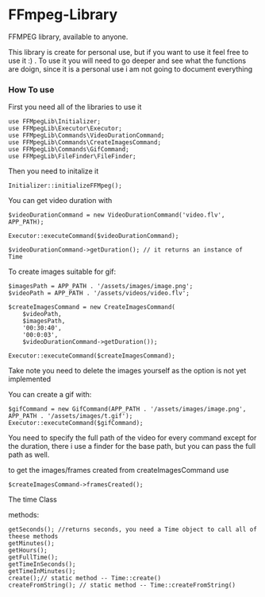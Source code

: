 # FFmpeg-Library
FFMPEG library, available to anyone.

This library is create for personal use, but if you want to use it feel free to use it :) .
To use it you will need to go deeper and see what the functions are doign, since it is a personal use i am not going to document everything

### How To use

First you need all of the libraries to use it 

```
use FFMpegLib\Initializer;
use FFMpegLib\Executor\Executor;
use FFMpegLib\Commands\VideoDurationCommand;
use FFMpegLib\Commands\CreateImagesCommand;
use FFMpegLib\Commands\GifCommand;
use FFMpegLib\FileFinder\FileFinder;
```

Then you need to initalize it

```
Initializer::initializeFFMpeg();
```

You can get video duration with

```
$videoDurationCommand = new VideoDurationCommand('video.flv', APP_PATH);

Executor::executeCommand($videoDurationCommand);

$videoDurationCommand->getDuration(); // it returns an instance of Time
```

To create images suitable for gif:

```
$imagesPath = APP_PATH . '/assets/images/image.png';
$videoPath = APP_PATH . '/assets/videos/video.flv';

$createImagesCommand = new CreateImagesCommand(
	$videoPath, 
	$imagesPath, 
	'00:30:40', 
	'00:0:03', 
	$videoDurationCommand->getDuration());

Executor::executeCommand($createImagesCommand);
```

Take note you need to delete the images yourself as the option is not yet implemented


You can create a gif with:
```
$gifCommand = new GifCommand(APP_PATH . '/assets/images/image.png', APP_PATH . '/assets/images/t.gif');
Executor::executeCommand($gifCommand);
```

You need to specify the full path of the video for every command except for the duration, there i use a finder for the base path, but you can pass the full path as well.

to get the images/frames created from createImagesCommand use 
```
$createImagesCommand->framesCreated();
```

The time Class

methods:
```
getSeconds(); //returns seconds, you need a Time object to call all of theese methods
getMinutes();
getHours();
getFullTime();
getTimeInSeconds();
getTimeInMinutes();
create();// static method -- Time::create()
createFromString(); // static method -- Time::createFromString()
```